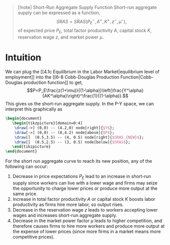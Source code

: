 >[!note] Short-Run Aggregate Supply Function
>Short-run aggregate supply can be expressed as a function,
>$$SRAS=SRAS(P_E^-, A^+, K^+, z^-, \mu^-),$$
>of expected price $P_E$, total factor productivity $A$, capital stock $K$, reservation wage $z$, and market power $\mu$.

# Intuition
We can plug the [[4.1c Equilibrium in the Labor Market|equilibrium level of employment]] into the [[6-8 Cobb-Douglas Production Function|Cobb-Douglas production function]] to get,
$$P=P_E\frac{z(1+\mu)}{(1-\alpha)}\left(\frac{Y^\alpha}{AK^\alpha}\right)^\frac{1}{(1-\alpha)}.$$
This gives us the short-run aggregate supply. In the P-Y space, we can interpret this graphically as
```tikz
\begin{document}
   \begin{tikzpicture}[domain=0:4]
    \draw[->] (0,0) -- (4.2,0) node[right]{$Y$};
    \draw[->] (0,0) -- (0,4.2) node[above]{$P$};
    \draw[]  (0.5,3.5) -- (4, 0.5) node[right]{$SRAS_{NEW}$};
    \draw[]  (0.5,2.5) -- (3, 0.5) node[below]{$SRAS$};
   \end{tikzpicture}
\end{document}
```
For the short run aggregate curve to reach its new position, any of the following can occur:
1. Decrease in price expectations $P_E$ lead to an increase in short-run supply since workers can live with a lower wage and firms may seize the opportunity to charge lower prices or produce more output at the same price.
2. Increase in total factor productivity $A$ or capital stock $K$ boosts labor productivity as firms hire more labor, so output rises.
3. Decrease in the reservation wage $z$ leads to workers accepting lower wages and increases short-run aggregate supply.
4. Decrease in the market power factor $\mu$ leads to higher competition, and therefore causes firms to hire more workers and produce more output at the expense of lower prices (since more firms in a market means more competitive prices).
